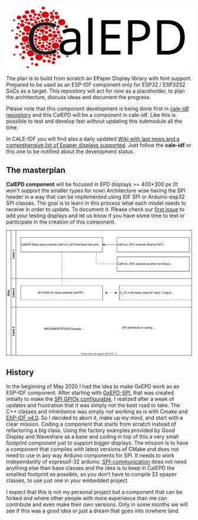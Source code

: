 ![CalEPD Logo](/assets/CalEPD-logo.svg)

The plan is to build from scratch an EPaper Display library with font support. Prepared to be used as an ESP-IDF component only for ESP32 / ESP32S2 SoCs as a target.
This repository will act for now as a placeholder, to plan the architecture, discuss ideas and document the progress.

Please note that this component development is being done first in [cale-idf repository](https://github.com/martinberlin/cale-idf) and this CalEPD will be a component in cale-idf. Like this is possible to test and develop fast without updating this submodule all the time. 

In CALE-IDF you will find also a daily updated [Wiki with last news and a comprehensive list of Epaper displays supported](https://github.com/martinberlin/cale-idf/wiki).
Just follow the **cale-idf** or this one to be notified about the development status.


## The masterplan

**CalEPD component** will be focused in EPD displays >= 400*300 px 
(It won't support the smaller types for now)
Architecture wise having the SPI header in a way that can be implemented using IDF SPI or Arduino-esp32 SPI classes.
The goal is to learn in this process what each model needs to receive in order to update. To document it.
Please check our [first issue](https://github.com/martinberlin/CalEPD/issues/1) to add your testing displays and let us know if you have some time to test or participate in the creation of this component.

![CalEPD Logo](/assets/CalEPD_flow.svg)

## History

In the beginning of May 2020 I had the idea to make GxEPD work as an ESP-IDF component. After starting with [GxEPD-SPI](https://github.com/martinberlin/GxEPD-config-spi), that was created initially to make the [SPI GPIOs configurable](https://github.com/martinberlin/GxEPD-config-spi/tree/ini_spi#about-this-fork), I realized after a week of updates and frustration that it was simply not the best road to take. 
The C++ classes and inheritance was simply not working as is with Cmake and [ESP-IDF v4.0](https://github.com/espressif/esp-idf/tree/release/v4.0).
So I decided to abort it, make up my mind, and start with a clear mission. Coding a component that starts from scratch instead of refactoring a big class. 
Using the factory examples provided by Good Display and Waveshare as a base and coding in top of this a very small footprint component just to support bigger displays. 
The mission is to have a component that compiles with latest versions of CMake and does not need to use in any way Arduino components for SPI. It needs to work independantly of espressif-32 arduino.
[SPI-communication](https://docs.espressif.com/projects/esp-idf/en/latest/esp32/api-reference/peripherals/spi_master.html) does not need anything else than base classes and the idea is to keep in CalEPD the smallest footprint as possible, so you don't have to compile 22 epaper classes, to use just one in your embedded project.


I expect that this is not my personal project but a component that can be forked and where other people with more experience than me can contribute and even make their own versions. 
Only in some months we will see if this was a good idea or just a dream that goes into nowhere land.
